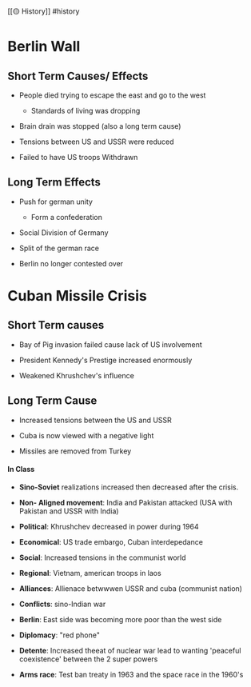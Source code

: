 [[🟡 History]] #history 

# Berlin Wall 

## Short Term Causes/ Effects 

- People died trying to escape the east and go to the west 
	- Standards of living was dropping 


- Brain drain was stopped (also a long term cause)

- Tensions between US and USSR were reduced 

- Failed to have US troops Withdrawn 

## Long Term Effects 

- Push for german unity 
	- Form a confederation 

- Social Division of Germany 
- Split of the german race 

- Berlin no longer contested over 

# Cuban Missile Crisis 

## Short Term causes 

- Bay of Pig invasion failed cause lack of US involvement

- President Kennedy's Prestige increased enormously 
- Weakened Khrushchev's influence 

## Long Term Cause

- Increased tensions between the US and USSR 

- Cuba is now viewed with a negative light 

- Missiles are removed from Turkey

#### In Class 

- **Sino-Soviet** realizations increased then decreased after the crisis. 
- **Non- Aligned movement**: India and Pakistan attacked (USA with Pakistan and USSR with India) 

- **Political**: Khrushchev decreased in power during 1964
- **Economical**: US trade embargo, Cuban interdepedance
- **Social**: Increased tensions in the communist world 

- **Regional**: Vietnam, american troops in laos
- **Alliances**: Allienace betwwwen USSR and cuba (communist nation)

- **Conflicts**: sino-Indian war 

- **Berlin**: East side was becoming more poor than the west side

- **Diplomacy**: "red phone"
- **Detente**: Increased theeat of nuclear war lead to wanting 'peaceful coexistence' between the 2 super powers
- **Arms race**: Test ban treaty in 1963 and the space race in the 1960's




